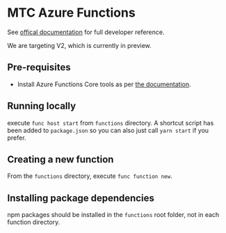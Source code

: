 # MTC Azure Functions

See [offical documentation](https://docs.microsoft.com/en-us/azure/azure-functions/functions-reference-node) for full
developer reference.

We are targeting V2, which is currently in preview.

## Pre-requisites

- Install Azure Functions Core tools as per [the documentation](https://github.com/Azure/azure-functions-core-tools).

## Running locally

execute `func host start` from `functions` directory.  A shortcut script has been added to `package.json` so you can
also just call `yarn start` if you prefer.

## Creating a new function

From the `functions` directory, execute `func function new`.

## Installing package dependencies

npm packages should be installed in the `functions` root folder, not in each function directory.

